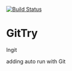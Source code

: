 [![Build Status](http://localhost:8080/buildStatus/icon?job=MyProj)](http://localhost:8080/job/MyProj/)
# GitTry
lngit

adding auto run with Git
